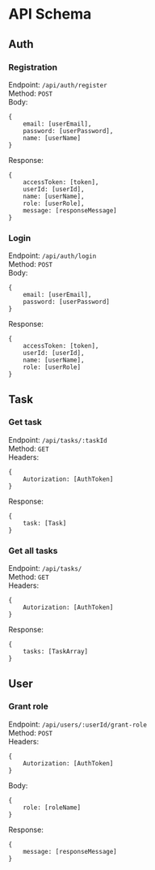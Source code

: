 # API Schema
## Auth
### Registration
Endpoint: `/api/auth/register` \
Method: `POST` \
Body: 
```
{
    email: [userEmail],
    password: [userPassword],
    name: [userName]
}
```
Response:
```
{
    accessToken: [token], 
    userId: [userId], 
    name: [userName], 
    role: [userRole], 
    message: [responseMessage]
}
```

### Login
Endpoint: `/api/auth/login` \
Method: `POST` \
Body:
```
{
    email: [userEmail],
    password: [userPassword]
}
```
Response:
```
{
    accessToken: [token],
    userId: [userId],
    name: [userName],
    role: [userRole]
}
```

## Task
### Get task
Endpoint: `/api/tasks/:taskId` \
Method: `GET` \
Headers:
```
{
    Autorization: [AuthToken]
}
```
Response:
```
{
    task: [Task]
}
```

### Get all tasks
Endpoint: `/api/tasks/` \
Method: `GET` \
Headers:
```
{
    Autorization: [AuthToken]
}
```
Response:
```
{
    tasks: [TaskArray]
}
```


## User
### Grant role
Endpoint: `/api/users/:userId/grant-role` \
Method: `POST` \
Headers:
```
{
    Autorization: [AuthToken]
}
```
Body:
```
{
    role: [roleName]
}
```
Response:
```
{
    message: [responseMessage]
}
```
